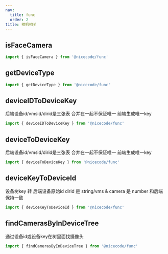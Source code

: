 ```yaml
---
nav:
  title: func
  order: 2
title: 相机相关
---
```


## isFaceCamera

```js
import { isFaceCamera } from '@nicecode/func'
```

## getDeviceType

```js
import { getDeviceType } from '@nicecode/func'
```

## deviceIDToDeviceKey

后端设备id/vmsid/dirid是三张表 合并在一起不保证唯一 前端生成唯一key

```js
import { deviceIDToDeviceKey } from '@nicecode/func'
```

## deviceToDeviceKey

后端设备id/vmsid/dirid是三张表 合并在一起不保证唯一 前端生成唯一key

```js
import { deviceToDeviceKey } from '@nicecode/func'
```

## deviceKeyToDeviceId

设备树key 转 后端设备原始id dirid 是 string/vms & camera 是 number 和后端保持一致

```js
import { deviceKeyToDeviceId } from '@nicecode/func'
```

## findCamerasByInDeviceTree

通过设备id或设备key在树里面找摄像头

```js
import { findCamerasByInDeviceTree } from '@nicecode/func'
```
